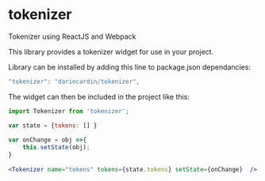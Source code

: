 # tokenizer
Tokenizer using ReactJS and Webpack




This library provides a tokenizer widget for use in your project. 

Library can be installed by adding this line to package.json dependancies:
```js
"tokenizer": "darincardin/tokenizer",
```

The widget can then be included in the project like this:

```jsx
import Tokenizer from 'tokenizer'; 

var state = {tokens: [] }
	
var onChange = obj =>{
	this.setState(obj);
}
	
<Tokenizer name="tokens" tokens={state.tokens} setState={onChange}  />
```
